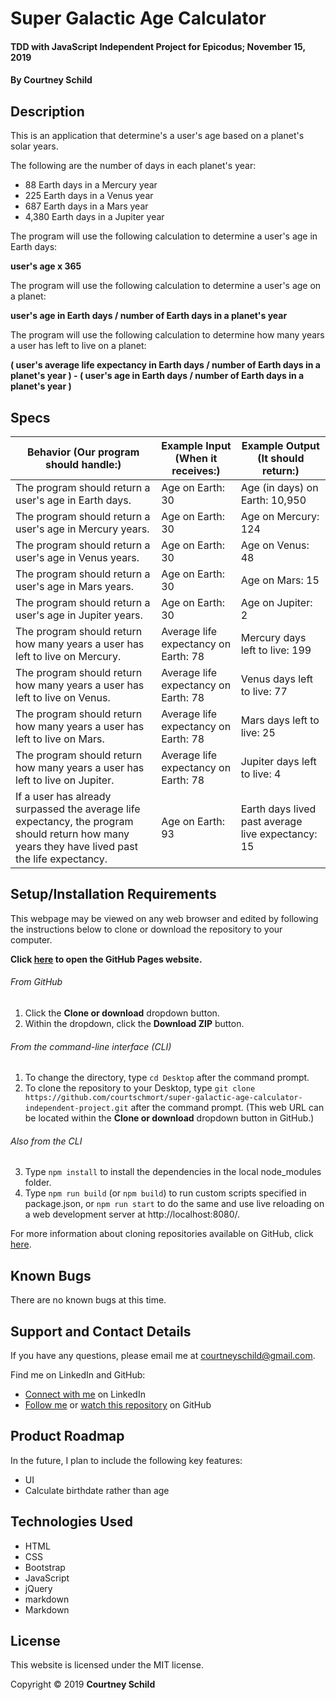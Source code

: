 # Super Galactic Age Calculator

#### TDD with JavaScript Independent Project for Epicodus; November 15, 2019

#### By Courtney Schild

## Description

This is an application that determine's a user's age based on a planet's solar years.

The following are the number of days in each planet's year:
* 88 Earth days in a Mercury year
* 225 Earth days in a Venus year
* 687 Earth days in a Mars year
* 4,380 Earth days in a Jupiter year

The program will use the following calculation to determine a user's age in Earth days:

**user's age x 365**

The program will use the following calculation to determine a user's age on a planet:

**user's age in Earth days / number of Earth days in a planet's year**

The program will use the following calculation to determine how many years a user has left to live on a planet:

**( user's average life expectancy in Earth days / number of Earth days in a planet's year ) - ( user's age in Earth days / number of Earth days in a planet's year )**

## Specs

<!-- This is another way to write out specs:
 * Spec:
  * Input:
  * Output:  -->

| Behavior (Our program should handle:) | Example Input (When it receives:) | Example Output (It should return:) |
| ----------- | ----------- | ----------- |
| The program should return a user's age in Earth days. | Age on Earth: 30 | Age (in days) on Earth: 10,950 |
| The program should return a user's age in Mercury years. | Age on Earth: 30 | Age on Mercury: 124 |
| The program should return a user's age in Venus years. | Age on Earth: 30 | Age on Venus: 48 |
| The program should return a user's age in Mars years. | Age on Earth: 30 | Age on Mars: 15 |
| The program should return a user's age in Jupiter years. | Age on Earth: 30 | Age on Jupiter: 2 |
| The program should return how many years a user has left to live on Mercury. | Average life expectancy on Earth: 78 | Mercury days left to live: 199 |
| The program should return how many years a user has left to live on Venus. | Average life expectancy on Earth: 78 | Venus days left to live: 77 |
| The program should return how many years a user has left to live on Mars. | Average life expectancy on Earth: 78 | Mars days left to live: 25 |
| The program should return how many years a user has left to live on Jupiter. | Average life expectancy on Earth: 78 | Jupiter days left to live: 4 |
| If a user has already surpassed the average life expectancy, the program should return how many years they have lived past the life expectancy. | Age on Earth: 93 | Earth days lived past average live expectancy: 15 |

## Setup/Installation Requirements

This webpage may be viewed on any web browser and edited by following the instructions below to clone or download the repository to your computer.

**Click [here](https://courtschmort.github.io/super-galactic-age-calculator-independent-project/) to open the GitHub Pages website.**

###### From GitHub
1. Click the **Clone or download** dropdown button.
2. Within the dropdown, click the **Download ZIP** button.

###### From the command-line interface (CLI)
1. To change the directory, type `cd Desktop` after the command prompt.
2. To clone the repository to your Desktop, type `git clone https://github.com/courtschmort/super-galactic-age-calculator-independent-project.git` after the command prompt. (This web URL can be located within the **Clone or download** dropdown button in GitHub.)

###### Also from the CLI
3. Type `npm install` to install the dependencies in the local node_modules folder.
4. Type `npm run build` (or `npm build`) to run custom scripts specified in package.json, or `npm run start` to do the same and use live reloading on a web development server at http://localhost:8080/.

For more information about cloning repositories available on GitHub, click [here](https://help.github.com/en/articles/which-remote-url-should-i-use).

## Known Bugs

There are no known bugs at this time.

## Support and Contact Details

If you have any questions, please email me at courtneyschild@gmail.com.

Find me on LinkedIn and GitHub:

* [Connect with me](https://www.linkedin.com/in/courtneyschild/) on LinkedIn
* [Follow me](https://github.com/courtschmort) or [watch this repository](https://github.com/courtschmort/super-galactic-age-calculator-independent-project.git) on GitHub

## Product Roadmap

In the future, I plan to include the following key features:
* UI
* Calculate birthdate rather than age

## Technologies Used

* HTML
* CSS
* Bootstrap
* JavaScript
* jQuery
* markdown
* Markdown

## License

This website is licensed under the MIT license.

Copyright &copy; 2019 **Courtney Schild**
